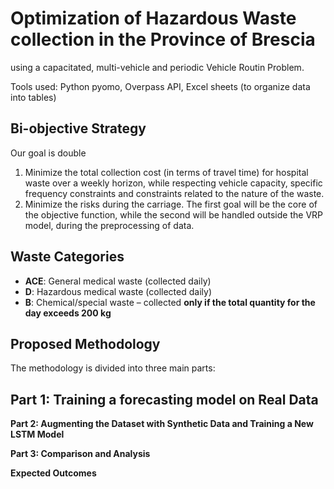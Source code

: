 # Optimization of Hazardous Waste collection in the Province of Brescia
using a capacitated, multi-vehicle and periodic Vehicle Routin Problem.

Tools used: Python pyomo, Overpass API, Excel sheets (to organize data into tables)

## Bi-objective Strategy
Our goal is double
1. Minimize the total collection cost (in terms of travel time) for hospital waste over a weekly horizon, while respecting vehicle capacity, specific frequency constraints and constraints related to the nature of the waste.
2. Minimize the risks during the carriage.
The first goal will be the core of the objective function, while the second will be handled outside the VRP model, during the preprocessing of data. 

## Waste Categories
- **ACE**: General medical waste (collected daily)
- **D**: Hazardous medical waste (collected daily)
- **B**: Chemical/special waste – collected **only if the total quantity for the day exceeds 200 kg**

## Proposed Methodology
The methodology is divided into three main parts:

**Part 1: Training a forecasting model on Real Data**
- 
**Part 2: Augmenting the Dataset with Synthetic Data and Training a New LSTM Model**

**Part 3: Comparison and Analysis**

**Expected Outcomes**
